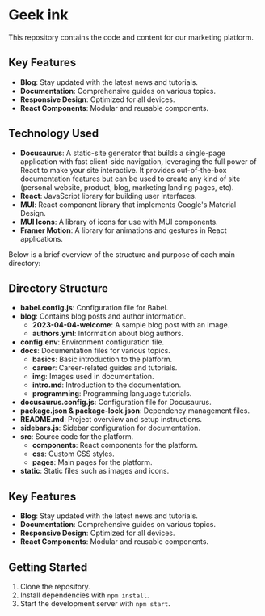 # Geek ink

This repository contains the code and content for our marketing platform.

## Key Features

- **Blog**: Stay updated with the latest news and tutorials.
- **Documentation**: Comprehensive guides on various topics.
- **Responsive Design**: Optimized for all devices.
- **React Components**: Modular and reusable components.

## Technology Used

- **Docusaurus**: A static-site generator that builds a single-page application with fast client-side navigation, leveraging the full power of React to make your site interactive. It provides out-of-the-box documentation features but can be used to create any kind of site (personal website, product, blog, marketing landing pages, etc).
- **React**: JavaScript library for building user interfaces.
- **MUI**: React component library that implements Google's Material Design.
- **MUI Icons**: A library of icons for use with MUI components.
- **Framer Motion**: A library for animations and gestures in React applications.

Below is a brief overview of the structure and purpose of each main directory:

## Directory Structure

- **babel.config.js**: Configuration file for Babel.
- **blog**: Contains blog posts and author information.
  - **2023-04-04-welcome**: A sample blog post with an image.
  - **authors.yml**: Information about blog authors.
- **config.env**: Environment configuration file.
- **docs**: Documentation files for various topics.
  - **basics**: Basic introduction to the platform.
  - **career**: Career-related guides and tutorials.
  - **img**: Images used in documentation.
  - **intro.md**: Introduction to the documentation.
  - **programming**: Programming language tutorials.
- **docusaurus.config.js**: Configuration file for Docusaurus.
- **package.json & package-lock.json**: Dependency management files.
- **README.md**: Project overview and setup instructions.
- **sidebars.js**: Sidebar configuration for documentation.
- **src**: Source code for the platform.
  - **components**: React components for the platform.
  - **css**: Custom CSS styles.
  - **pages**: Main pages for the platform.
- **static**: Static files such as images and icons.

## Key Features

- **Blog**: Stay updated with the latest news and tutorials.
- **Documentation**: Comprehensive guides on various topics.
- **Responsive Design**: Optimized for all devices.
- **React Components**: Modular and reusable components.

## Getting Started

1. Clone the repository.
2. Install dependencies with `npm install`.
3. Start the development server with `npm start`.

